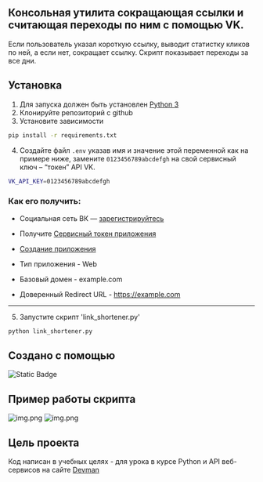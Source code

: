 ## Консольная утилита сокращающая ссылки и считающая переходы по ним с помощью VK.

Если пользователь указал короткую ссылку, выводит статистку кликов по ней, а если нет, сокращает ссылку.
Скрипт показывает переходы за все дни.

## Установка

1. Для запуска должен быть установлен [Python 3](https://www.python.org/downloads/release/python-3124/)
2. Клонируйте репозиторий с github
3. Установите зависимости 
```bash
pip install -r requirements.txt
```
4. Создайте файл `.env` указав имя и значение этой переменной как на примере ниже, замените `0123456789abcdefgh` на свой сервисный ключ – “токен” API VK.
```bash
VK_API_KEY=0123456789abcdefgh
```
### Как его получить: 
- Социальная сеть ВК — [зарегистрируйтесь](https://vk.com/)
- Получите [Сервисный токен приложения](https://id.vk.com/about/business/go/docs/ru/vkid/latest/vk-id/tokens/service-token)
- [Создание приложения](https://id.vk.com/about/business/go/docs/ru/vkid/latest/vk-id/connection/create-application)

- Тип приложения - Web
- Базовый домен - example.com
- Доверенный Redirect URL - https://example.com
---
5. Запустите скрипт 'link_shortener.py'
```bash
python link_shortener.py
```

## Создано с помощью 

![Static Badge](https://img.shields.io/badge/Python-3.12-blue?style=flat-square)

## Пример работы скрипта

![img.png](https://i.imgur.com/xvPR9J4.png)
![img.png](https://i.imgur.com/dcaBK9u.png)


## Цель проекта

Код написан в учебных целях - для урока в курсе Python и API веб-сервисов на сайте [Devman](https://dvmn.org/) 